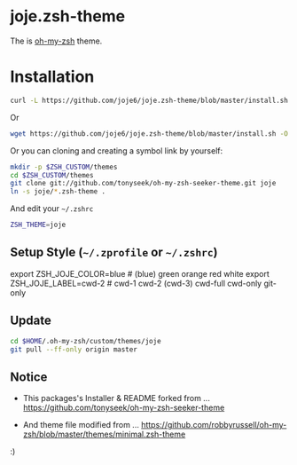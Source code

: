 # joje.zsh-theme
The is [oh-my-zsh](https://github.com/robbyrussell/oh-my-zsh) theme.

# Installation
```sh
curl -L https://github.com/joje6/joje.zsh-theme/blob/master/install.sh | zsh
```
Or
```sh
wget https://github.com/joje6/joje.zsh-theme/blob/master/install.sh -O - | zsh
```

Or you can cloning and creating a symbol link by yourself:
```sh
mkdir -p $ZSH_CUSTOM/themes
cd $ZSH_CUSTOM/themes
git clone git://github.com/tonyseek/oh-my-zsh-seeker-theme.git joje
ln -s joje/*.zsh-theme .
```

And edit your `~/.zshrc`
```sh
ZSH_THEME=joje
```

## Setup Style (`~/.zprofile` or `~/.zshrc`)
export ZSH_JOJE_COLOR=blue    # (blue) green orange red white
export ZSH_JOJE_LABEL=cwd-2   # cwd-1 cwd-2 (cwd-3) cwd-full cwd-only git-only

## Update
```sh
cd $HOME/.oh-my-zsh/custom/themes/joje
git pull --ff-only origin master
```

## Notice
- This packages's Installer & README forked from ...
https://github.com/tonyseek/oh-my-zsh-seeker-theme

- And theme file modified from ...
https://github.com/robbyrussell/oh-my-zsh/blob/master/themes/minimal.zsh-theme

:)